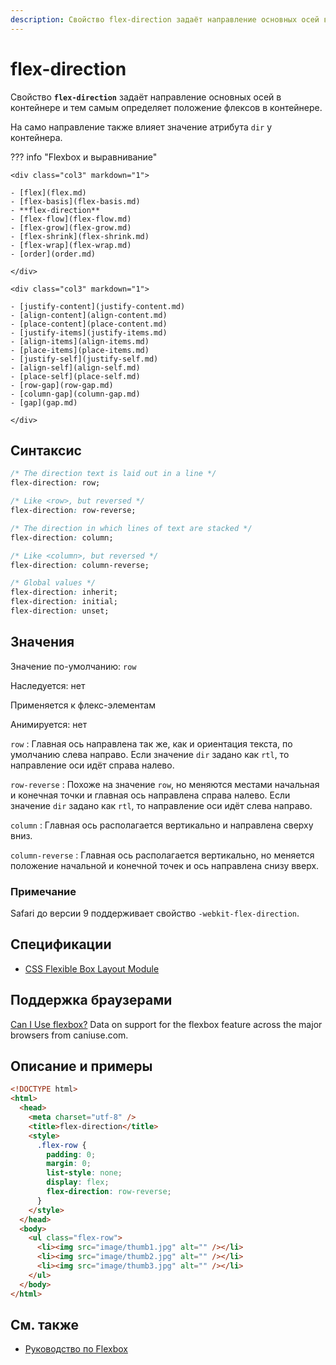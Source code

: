 ```yaml
---
description: Свойство flex-direction задаёт направление основных осей в контейнере и тем самым определяет положение флексов в контейнере
---
```


# flex-direction

Свойство **`flex-direction`** задаёт направление основных осей в контейнере и тем самым определяет положение флексов в контейнере.

На само направление также влияет значение атрибута `dir` у контейнера.

??? info "Flexbox и выравнивание"

    <div class="col3" markdown="1">

    - [flex](flex.md)
    - [flex-basis](flex-basis.md)
    - **flex-direction**
    - [flex-flow](flex-flow.md)
    - [flex-grow](flex-grow.md)
    - [flex-shrink](flex-shrink.md)
    - [flex-wrap](flex-wrap.md)
    - [order](order.md)

    </div>

    <div class="col3" markdown="1">

    - [justify-content](justify-content.md)
    - [align-content](align-content.md)
    - [place-content](place-content.md)
    - [justify-items](justify-items.md)
    - [align-items](align-items.md)
    - [place-items](place-items.md)
    - [justify-self](justify-self.md)
    - [align-self](align-self.md)
    - [place-self](place-self.md)
    - [row-gap](row-gap.md)
    - [column-gap](column-gap.md)
    - [gap](gap.md)

    </div>

## Синтаксис

```css
/* The direction text is laid out in a line */
flex-direction: row;

/* Like <row>, but reversed */
flex-direction: row-reverse;

/* The direction in which lines of text are stacked */
flex-direction: column;

/* Like <column>, but reversed */
flex-direction: column-reverse;

/* Global values */
flex-direction: inherit;
flex-direction: initial;
flex-direction: unset;
```

## Значения

Значение по-умолчанию: `row`

Наследуется: нет

Применяется к флекс-элементам

Анимируется: нет

`row`
: Главная ось направлена так же, как и ориентация текста, по умолчанию слева направо. Если значение `dir` задано как `rtl`, то направление оси идёт справа налево.

`row-reverse`
: Похоже на значение `row`, но меняются местами начальная и конечная точки и главная ось направлена справа налево. Если значение `dir` задано как `rtl`, то направление оси идёт слева направо.

`column`
: Главная ось располагается вертикально и направлена сверху вниз.

`column-reverse`
: Главная ось располагается вертикально, но меняется положение начальной и конечной точек и ось направлена снизу вверх.

### Примечание

Safari до версии 9 поддерживает свойство `-webkit-flex-direction`.

## Спецификации

- [CSS Flexible Box Layout Module](https://www.w3.org/TR/css-flexbox/#propdef-flex-direction)

## Поддержка браузерами

<p class="ciu_embed" data-feature="flexbox" data-periods="future_1,current,past_1,past_2">
  <a href="http://caniuse.com/#feat=flexbox">Can I Use flexbox?</a> Data on support for the flexbox feature across the major browsers from caniuse.com.
</p>

## Описание и примеры

```html
<!DOCTYPE html>
<html>
  <head>
    <meta charset="utf-8" />
    <title>flex-direction</title>
    <style>
      .flex-row {
        padding: 0;
        margin: 0;
        list-style: none;
        display: flex;
        flex-direction: row-reverse;
      }
    </style>
  </head>
  <body>
    <ul class="flex-row">
      <li><img src="image/thumb1.jpg" alt="" /></li>
      <li><img src="image/thumb2.jpg" alt="" /></li>
      <li><img src="image/thumb3.jpg" alt="" /></li>
    </ul>
  </body>
</html>
```

## См. также

- [Руководство по Flexbox](/flex/flex-1.md)
